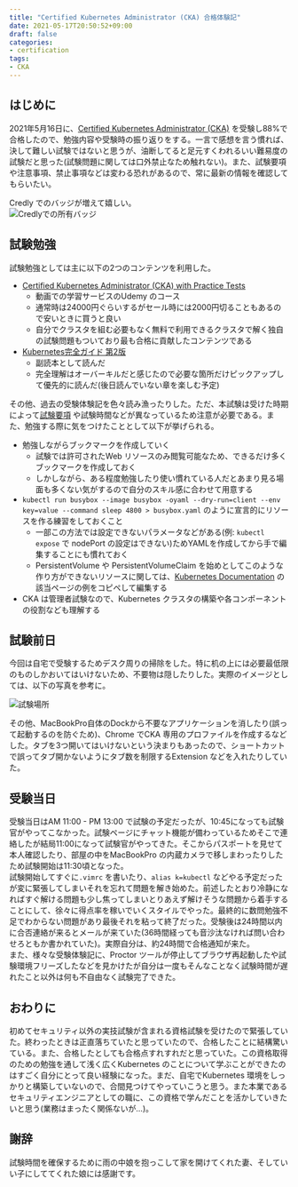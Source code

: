 ```yaml
---
title: "Certified Kubernetes Administrator (CKA) 合格体験記"
date: 2021-05-17T20:50:52+09:00
draft: false
categories:
- certification
tags:
- CKA
---
```


## はじめに

2021年5月16日に、[Certified Kubernetes Administrator (CKA)](https://training.linuxfoundation.org/ja/certification/certified-kubernetes-administrator-cka/) を受験し88%で合格したので、勉強内容や受験時の振り返りをする。一言で感想を言う慣れば、決して難しい試験ではないと思うが、油断してると足元すくわれるいい難易度の試験だと思った(試験問題に関しては口外禁止なため触れない)。また、試験要項や注意事項、禁止事項などは変わる恐れがあるので、常に最新の情報を確認してもらいたい。

Credly でのバッジが増えて嬉しい。  
![Credlyでの所有バッジ](https://i.imgur.com/qxj6zTll.png)

## 試験勉強

試験勉強としては主に以下の2つのコンテンツを利用した。

- [Certified Kubernetes Administrator (CKA) with Practice Tests](https://www.udemy.com/course/certified-kubernetes-administrator-with-practice-tests/)
  - 動画での学習サービスのUdemy のコース
  - 通常時は24000円ぐらいするがセール時には2000円切ることもあるので安いときに買うと良い
  - 自分でクラスタを組む必要もなく無料で利用できるクラスタで解く独自の試験問題もついており最も合格に貢献したコンテンツである
- [Kubernetes完全ガイド 第2版](https://book.impress.co.jp/books/1119101148)
  - 副読本として読んだ
  - 完全理解はオーバーキルだと感じたので必要な箇所だけピックアップして優先的に読んだ(後日読んでいない章を楽しむ予定)
  
その他、過去の受験体験記を色々読み漁ったりした。ただ、本試験は受けた時期によって[試験要項](https://github.com/cncf/curriculum/blob/master/CKA_Curriculum_v1.20.pdf) や試験時間などが異なっているため注意が必要である。また、勉強する際に気をつけたこととして以下が挙げられる。
- 勉強しながらブックマークを作成していく
  - 試験では許可されたWeb リソースのみ閲覧可能なため、できるだけ多くブックマークを作成しておく
  - しかしながら、ある程度勉強したり使い慣れている人だとあまり見る場面も多くない気がするので自分のスキル感に合わせて用意する
- `kubectl run busybox --image busybox -oyaml --dry-run=client --env key=value --command sleep 4800 > busybox.yaml` のように宣言的にリソースを作る練習をしておくこと
  - 一部この方法では設定できないパラメータなどがある(例: `kubectl expose` で nodePort の設定はできない)ためYAMLを作成してから手で編集することにも慣れておく
  - PersistentVolume や PersistentVolumeClaim を始めとしてこのような作り方ができないリソースに関しては、[Kubernetes Documentation](https://kubernetes.io/docs/home/) の該当ページの例をコピペして編集する
- CKA は管理者試験なので、Kubernetes クラスタの構築や各コンポーネントの役割なども理解する

## 試験前日

今回は自宅で受験するためデスク周りの掃除をした。特に机の上には必要最低限のものしかおいてはいけないため、不要物は隠したりした。実際のイメージとしては、以下の写真を参考に。

![試験場所](https://i.imgur.com/MvseuPol.png)

その他、MacBookPro自体のDockから不要なアプリケーションを消したり(誤って起動するのを防ぐため)、Chrome でCKA 専用のプロファイルを作成するなどした。タブを3つ開いてはいけないという決まりもあったので、ショートカットで誤ってタブ開かないようにタブ数を制限するExtension などを入れたりしていた。

## 受験当日

受験当日はAM 11:00 - PM 13:00 で試験の予定だったが、10:45になっても試験官がやってこなかった。試験ページにチャット機能が備わっているためそこで連絡したが結局11:00になって試験官がやってきた。そこからパスポートを見せて本人確認したり、部屋の中をMacBookPro の内蔵カメラで移しまわったりしたため試験開始は11:30頃となった。  
試験開始してすぐに`.vimrc` を書いたり、`alias k=kubectl` などやる予定だったが変に緊張してしまいそれを忘れて問題を解き始めた。前述したとおり冷静になればすぐ解ける問題も少し焦ってしまいとりあえず解けそうな問題から着手することにして、徐々に得点率を稼いでいくスタイルでやった。最終的に数問勉強不足でわからない問題があり最後それを粘って終了だった。受験後は24時間以内に合否連絡が来るとメールが来ていた(36時間経っても音沙汰なければ問い合わせろともか書かれていた)。実際自分は、約24時間で合格通知が来た。  
また、様々な受験体験記に、Proctor ツールが停止してブラウザ再起動したや試験環境フリーズしたなどを見かけたが自分は一度もそんなことなく試験時間が遅れたこと以外は何も不自由なく試験完了できた。

## おわりに

初めてセキュリティ以外の実技試験が含まれる資格試験を受けたので緊張していた。終わったときは正直落ちていたと思っていたので、合格したことに結構驚いている。また、合格したとしても合格点すれすれだと思っていた。この資格取得のための勉強を通して浅く広くKubernetes のことについて学ぶことができたのはすごく自分にとって良い経験になった。まだ、自宅でKubernetes 環境をしっかりと構築していないので、合間見つけてやっていこうと思う。また本業であるセキュリティエンジニアとしての職に、この資格で学んだことを活かしていきたいと思う(業務はまったく関係ないが...)。


## 謝辞

試験時間を確保するために雨の中娘を抱っこして家を開けてくれた妻、そしていい子にしててくれた娘には感謝です。

